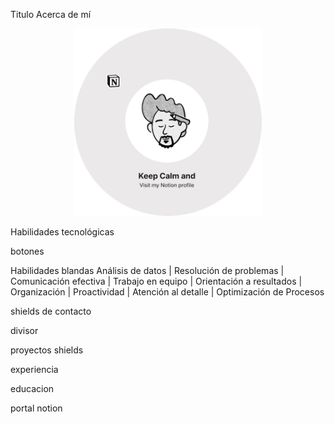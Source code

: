 Titulo
Acerca de mí

<p align="center">
    <img src="/assets/img/visit-modified.png" alt="Notion Profile and Portfolio" width="300">
</p>



Habilidades tecnológicas

botones

Habilidades blandas
Análisis de datos | Resolución de problemas | Comunicación efectiva | Trabajo en equipo | Orientación a resultados | Organización | Proactividad | Atención al detalle | Optimización de Procesos

shields de contacto

divisor

proyectos
shields

experiencia 


educacion

portal notion


